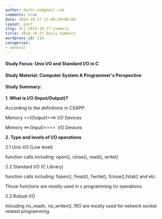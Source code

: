 ```yaml
---
author: dachi.xu@gmail.com
comments: true
date: 2014-10-27 21:49:29+00:00
layout: post
slug: dcj-2014-10-27-summary
title: 2014-10-27 Daily Summary
wordpress_id: 114
categories:
- General
---
```


#### Study Focus: Unix I/O and Standard I/O in C

#### Study Material: Computer System A Programmer's Perspective

#### Study Summary:

**1. What is I/O (Input/Output)?**

According to the definitions in CSAPP:

Memory ==(Output)===> I/O Devices

Memory <==(Input)====  I/O Devices

**2. Type and levels of I/O operations**

2.1 Unix I/O (Low level)

function calls including: open(), close(), read(), write()

2.2 Standard I/O (C Library)

function calls including: fopen(), fread(), fwrite(), fclose(),fstat() and etc.

Those functions are mostly used in c programming i/o operations

2.3 Robust I/O

Inlcuding rio_readn, rio_writen(), RIO are mostly used for network socket related programming.






